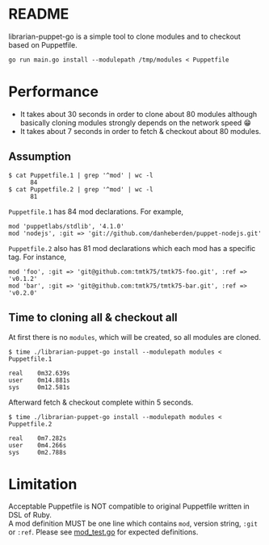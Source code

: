 # README
librarian-puppet-go is a simple tool to clone modules and to checkout based on Puppetfile.

```
go run main.go install --modulepath /tmp/modules < Puppetfile
```

# Performance
* It takes about 30 seconds in order to clone about 80 modules
  although basically cloning modules strongly depends on the network speed :grin:
* It takes about 7 seconds in order to fetch & checkout about 80 modules.

## Assumption
```
$ cat Puppetfile.1 | grep '^mod' | wc -l
      84
$ cat Puppetfile.2 | grep '^mod' | wc -l
      81
```
`Puppetfile.1` has 84 mod declarations.
For example,
```
mod 'puppetlabs/stdlib', '4.1.0'
mod 'nodejs', :git => 'git://github.com/danheberden/puppet-nodejs.git'
```

`Puppetfile.2` also has 81 mod declarations which each mod has a specific tag.
For instance,
```
mod 'foo', :git => 'git@github.com:tmtk75/tmtk75-foo.git', :ref => 'v0.1.2'
mod 'bar', :git => 'git@github.com:tmtk75/tmtk75-bar.git', :ref => 'v0.2.0'
```

## Time to cloning all & checkout all
At first there is no `modules`, which will be created,
so all modules are cloned.
```
$ time ./librarian-puppet-go install --modulepath modules < Puppetfile.1

real    0m32.639s
user    0m14.881s
sys     0m12.581s
```
Afterward fetch & checkout complete within 5 seconds.
```
$ time ./librarian-puppet-go install --modulepath modules < Puppetfile.2

real    0m7.282s
user    0m4.266s
sys     0m2.788s
```

# Limitation
Acceptable Puppetfile is NOT compatible to original Puppetfile written in DSL of Ruby.  
A mod definition MUST be one line which contains `mod`, version string, `:git` or `:ref`.
Please see [mod_test.go](./mod_test.go) for expected definitions.
